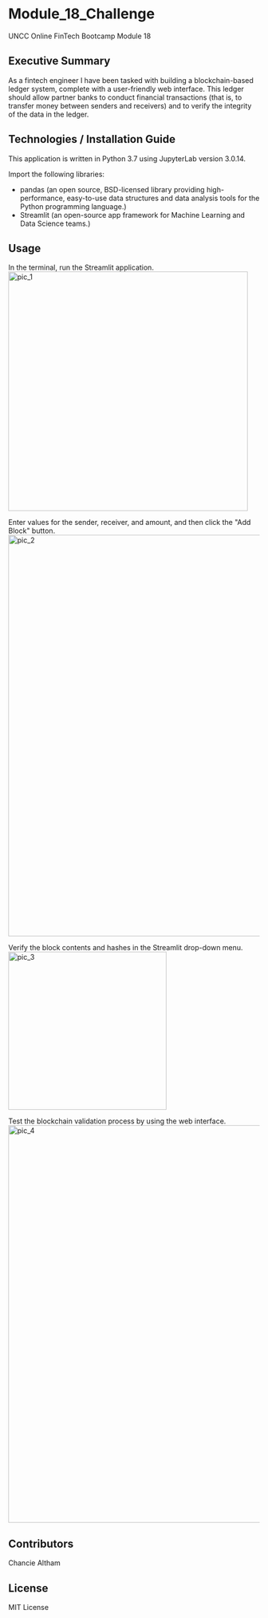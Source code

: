 # Module_18_Challenge

UNCC Online FinTech Bootcamp Module 18

## Executive Summary


As a fintech engineer I have been tasked with building a blockchain-based ledger system, complete with a user-friendly web interface. This ledger should allow partner banks to conduct financial transactions (that is, to transfer money between senders and receivers) and to verify the integrity of the data in the ledger.

## Technologies / Installation Guide

This application is written in Python 3.7 using JupyterLab version 3.0.14.

Import the following libraries:

- pandas (an open source, BSD-licensed library providing high-performance, easy-to-use data structures and data analysis tools for the Python programming language.)
- Streamlit (an open-source app framework for Machine Learning and Data Science teams.)

## Usage

In the terminal, run the Streamlit application.
<img width="480" alt="pic_1" src="https://user-images.githubusercontent.com/94569323/162659220-14cff1e0-9229-4ca0-9417-8a0f5da7bd5c.png">

Enter values for the sender, receiver, and amount, and then click the "Add Block" button.
<img width="805" alt="pic_2" src="https://user-images.githubusercontent.com/94569323/162659260-bdfbb409-8305-42f3-9a09-c23d94f318b8.png">

Verify the block contents and hashes in the Streamlit drop-down menu.
<img width="317" alt="pic_3" src="https://user-images.githubusercontent.com/94569323/162659293-e68aa1c3-2dea-40d9-b66e-1ea9979ff7c5.png">

Test the blockchain validation process by using the web interface.
<img width="797" alt="pic_4" src="https://user-images.githubusercontent.com/94569323/162659317-3a7f22dc-a838-4490-addc-f83f983599c7.png">

## Contributors

Chancie Altham

## License

MIT License